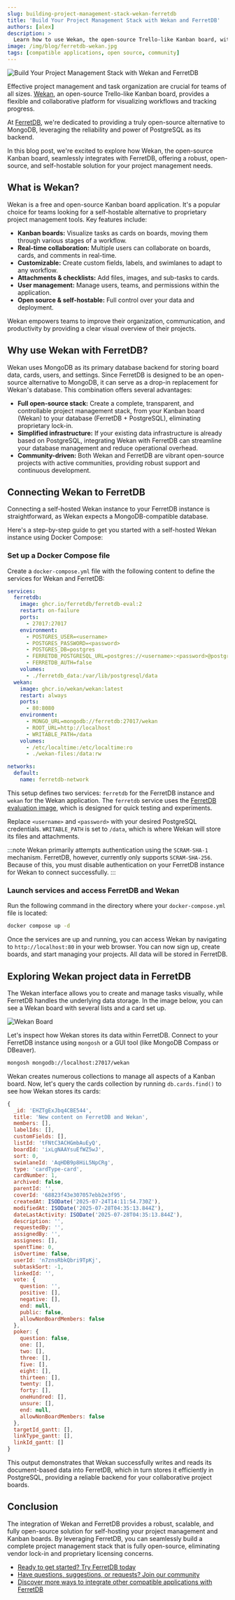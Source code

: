 ```yaml
---
slug: building-project-management-stack-wekan-ferretdb
title: 'Build Your Project Management Stack with Wekan and FerretDB'
authors: [alex]
description: >
  Learn how to use Wekan, the open-source Trello-like Kanban board, with FerretDB, leveraging a reliable PostgreSQL-backed database for your project data.
image: /img/blog/ferretdb-wekan.jpg
tags: [compatible applications, open source, community]
---
```


![Build Your Project Management Stack with Wekan and FerretDB](/img/blog/ferretdb-wekan.jpg)

Effective project management and task organization are crucial for teams of all sizes.
[Wekan](https://wekan.fi/), an open-source Trello-like Kanban board, provides a flexible and collaborative platform for visualizing workflows and tracking progress.

<!--truncate-->

At [FerretDB](https://www.ferretdb.com/), we're dedicated to providing a truly open-source alternative to MongoDB, leveraging the reliability and power of PostgreSQL as its backend.

In this blog post, we're excited to explore how Wekan, the open-source Kanban board, seamlessly integrates with FerretDB, offering a robust, open-source, and self-hostable solution for your project management needs.

## What is Wekan?

Wekan is a free and open-source Kanban board application.
It's a popular choice for teams looking for a self-hostable alternative to proprietary project management tools.
Key features include:

- **Kanban boards:** Visualize tasks as cards on boards, moving them through various stages of a workflow.
- **Real-time collaboration:** Multiple users can collaborate on boards, cards, and comments in real-time.
- **Customizable:** Create custom fields, labels, and swimlanes to adapt to any workflow.
- **Attachments & checklists:** Add files, images, and sub-tasks to cards.
- **User management:** Manage users, teams, and permissions within the application.
- **Open source & self-hostable:** Full control over your data and deployment.

Wekan empowers teams to improve their organization, communication, and productivity by providing a clear visual overview of their projects.

## Why use Wekan with FerretDB?

Wekan uses MongoDB as its primary database backend for storing board data, cards, users, and settings.
Since FerretDB is designed to be an open-source alternative to MongoDB, it can serve as a drop-in replacement for Wekan's database.
This combination offers several advantages:

- **Full open-source stack:** Create a complete, transparent, and controllable project management stack, from your Kanban board (Wekan) to your database (FerretDB + PostgreSQL), eliminating proprietary lock-in.
- **Simplified infrastructure:** If your existing data infrastructure is already based on PostgreSQL, integrating Wekan with FerretDB can streamline your database management and reduce operational overhead.
- **Community-driven:** Both Wekan and FerretDB are vibrant open-source projects with active communities, providing robust support and continuous development.

## Connecting Wekan to FerretDB

Connecting a self-hosted Wekan instance to your FerretDB instance is straightforward, as Wekan expects a MongoDB-compatible database.

Here's a step-by-step guide to get you started with a self-hosted Wekan instance using Docker Compose:

### Set up a Docker Compose file

Create a `docker-compose.yml` file with the following content to define the services for Wekan and FerretDB:

   ```yaml
   services:
     ferretdb:
       image: ghcr.io/ferretdb/ferretdb-eval:2
       restart: on-failure
       ports:
         - 27017:27017
       environment:
         - POSTGRES_USER=<username>
         - POSTGRES_PASSWORD=<password>
         - POSTGRES_DB=postgres
         - FERRETDB_POSTGRESQL_URL=postgres://<username>:<password>@postgres:5432/postgres
         - FERRETDB_AUTH=false
       volumes:
         - ./ferretdb_data:/var/lib/postgresql/data
     wekan:
       image: ghcr.io/wekan/wekan:latest
       restart: always
       ports:
         - 80:8080
       environment:
         - MONGO_URL=mongodb://ferretdb:27017/wekan
         - ROOT_URL=http://localhost
         - WRITABLE_PATH=/data
       volumes:
         - /etc/localtime:/etc/localtime:ro
         - ./wekan-files:/data:rw

   networks:
     default:
       name: ferretdb-network
   ```

   This setup defines two services: `ferretdb` for the FerretDB instance and `wekan` for the Wekan application.
   The `ferretdb` service uses the [FerretDB evaluation image](https://docs.ferretdb.io/installation/evaluation/), which is designed for quick testing and experiments.

   Replace `<username>` and `<password>` with your desired PostgreSQL credentials.
   `WRITABLE_PATH` is set to `/data`, which is where Wekan will store its files and attachments.

   :::note
   Wekan primarily attempts authentication using the `SCRAM-SHA-1` mechanism.
   FerretDB, however, currently only supports `SCRAM-SHA-256`.
   Because of this, you must disable authentication on your FerretDB instance for Wekan to connect successfully.
   :::

### Launch services and access FerretDB and Wekan

Run the following command in the directory where your `docker-compose.yml` file is located:

   ```sh
   docker compose up -d
   ```

   Once the services are up and running, you can access Wekan by navigating to `http://localhost:80` in your web browser.
   You can now sign up, create boards, and start managing your projects.
   All data will be stored in FerretDB.

## Exploring Wekan project data in FerretDB

The Wekan interface allows you to create and manage tasks visually, while FerretDB handles the underlying data storage.
In the image below, you can see a Wekan board with several lists and a card set up.

![Wekan Board](/img/blog/wekan-board.png)

Let's inspect how Wekan stores its data within FerretDB.
Connect to your FerretDB instance using `mongosh` or a GUI tool (like MongoDB Compass or DBeaver).

```sh
mongosh mongodb://localhost:27017/wekan
```

Wekan creates numerous collections to manage all aspects of a Kanban board.
Now, let's query the cards collection by running `db.cards.find()` to see how Wekan stores its cards:

```js
{
  _id: 'EHZTgExJbq4CBE544',
  title: 'New content on FerretDB and Wekan',
  members: [],
  labelIds: [],
  customFields: [],
  listId: 'tFNtC3ACHGmbAuEyQ',
  boardId: 'ixLgNAAYsuEfWZ5wJ',
  sort: 0,
  swimlaneId: 'AqHDB9p8HiL5NpCRg',
  type: 'cardType-card',
  cardNumber: 1,
  archived: false,
  parentId: '',
  coverId: '68823f43e307057ebb2e3f95',
  createdAt: ISODate('2025-07-24T14:11:54.730Z'),
  modifiedAt: ISODate('2025-07-28T04:35:13.844Z'),
  dateLastActivity: ISODate('2025-07-28T04:35:13.844Z'),
  description: '',
  requestedBy: '',
  assignedBy: '',
  assignees: [],
  spentTime: 0,
  isOvertime: false,
  userId: 'n7znsRbkQbri9TpKj',
  subtaskSort: -1,
  linkedId: '',
  vote: {
    question: '',
    positive: [],
    negative: [],
    end: null,
    public: false,
    allowNonBoardMembers: false
  },
  poker: {
    question: false,
    one: [],
    two: [],
    three: [],
    five: [],
    eight: [],
    thirteen: [],
    twenty: [],
    forty: [],
    oneHundred: [],
    unsure: [],
    end: null,
    allowNonBoardMembers: false
  },
  targetId_gantt: [],
  linkType_gantt: [],
  linkId_gantt: []
}
```

This output demonstrates that Wekan successfully writes and reads its document-based data into FerretDB, which in turn stores it efficiently in PostgreSQL, providing a reliable backend for your collaborative project boards.

## Conclusion

The integration of Wekan and FerretDB provides a robust, scalable, and fully open-source solution for self-hosting your project management and Kanban boards.
By leveraging FerretDB, you can seamlessly build a complete project management stack that is fully open-source, eliminating vendor lock-in and proprietary licensing concerns.

- [Ready to get started? Try FerretDB today](https://github.com/FerretDB/FerretDB)
- [Have questions, suggestions, or requests? Join our community](https://docs.ferretdb.io/#community)
- [Discover more ways to integrate other compatible applications with FerretDB](https://docs.ferretdb.io/compatible-applications)
